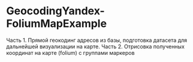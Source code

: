 # GeocodingYandex-FoliumMapExample
Часть 1. Прямой геокодинг адресов из базы, подготовка датасета для дальнейшей визуализации на карте. Часть 2. Отрисовка полученных координат на карте (folium) с группами маркеров
